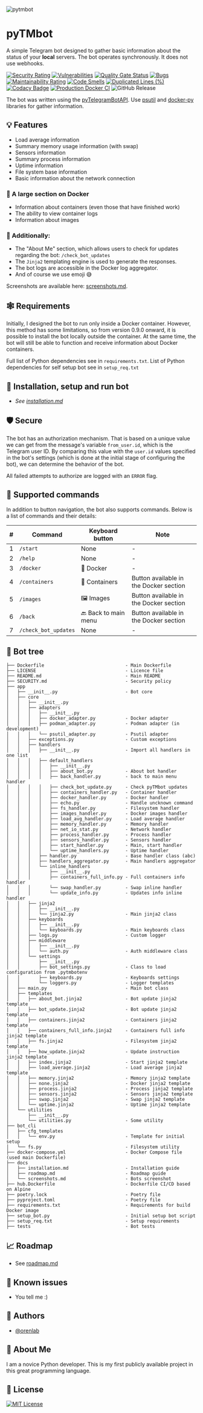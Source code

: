 ![pytmbot](https://socialify.git.ci/orenlab/pytmbot/image?description=1&forks=1&issues=1&language=1&name=1&owner=1&pattern=Plus&pulls=1&stargazers=1&theme=Light)

# pyTMbot

A simple Telegram bot designed to gather basic information about the status of your __local__ servers.
The bot operates synchronously. It does not use webhooks.

[![Security Rating](https://sonarcloud.io/api/project_badges/measure?project=orenlab_pytmbot&metric=security_rating)](https://sonarcloud.io/summary/new_code?id=orenlab_pytmbot)
[![Vulnerabilities](https://sonarcloud.io/api/project_badges/measure?project=orenlab_pytmbot&metric=vulnerabilities)](https://sonarcloud.io/summary/new_code?id=orenlab_pytmbot)
[![Quality Gate Status](https://sonarcloud.io/api/project_badges/measure?project=orenlab_pytmbot&metric=alert_status)](https://sonarcloud.io/summary/new_code?id=orenlab_pytmbot)
[![Bugs](https://sonarcloud.io/api/project_badges/measure?project=orenlab_pytmbot&metric=bugs)](https://sonarcloud.io/summary/new_code?id=orenlab_pytmbot)
[![Maintainability Rating](https://sonarcloud.io/api/project_badges/measure?project=orenlab_pytmbot&metric=sqale_rating)](https://sonarcloud.io/summary/new_code?id=orenlab_pytmbot)
[![Code Smells](https://sonarcloud.io/api/project_badges/measure?project=orenlab_pytmbot&metric=code_smells)](https://sonarcloud.io/summary/new_code?id=orenlab_pytmbot)
[![Duplicated Lines (%)](https://sonarcloud.io/api/project_badges/measure?project=orenlab_pytmbot&metric=duplicated_lines_density)](https://sonarcloud.io/summary/new_code?id=orenlab_pytmbot)
[![Codacy Badge](https://app.codacy.com/project/badge/Grade/abe0314bb5c24cfda8db9c0a293d17c0)](https://app.codacy.com/gh/orenlab/pytmbot/dashboard?utm_source=gh&utm_medium=referral&utm_content=&utm_campaign=Badge_grade)
[![Production Docker CI](https://github.com/orenlab/pytmbot/actions/workflows/prod-docker-ci.yml/badge.svg)](https://github.com/orenlab/pytmbot/actions/workflows/prod-docker-ci.yml)
![GitHub Release](https://img.shields.io/github/v/release/orenlab/pytmbot)


The bot was written using the [pyTelegramBotAPI](https://github.com/eternnoir/pyTelegramBotAPI).
Use [psutil](https://github.com/giampaolo/psutil) and [docker-py](https://github.com/docker/docker-py) libraries for
gather information.

## 💡 Features

- Load average information
- Summary memory usage information (with swap)
- Sensors information
- Summary process information
- Uptime information
- File system base information
- Basic information about the network connection

### 🐳 A large section on Docker

- Information about containers (even those that have finished work)
- The ability to view container logs
- Information about images

### 🔖 Additionally:

- The "About Me" section, which allows users to check for updates regarding the bot: `/check_bot_updates`
- The `Jinja2` templating engine is used to generate the responses.
- The bot logs are accessible in the Docker log aggregator.
- And of course we use emoji 😅

Screenshots are available here: [screenshots.md](docs/screenshots.md).

## 🕸 Requirements

Initially, I designed the bot to run only inside a Docker container. However, this method has some limitations, so from
version 0.9.0 onward, it is possible to install the bot locally outside the container. At the same time, the bot will
still be able to function and receive information about Docker containers.

Full list of Python dependencies see in `requirements.txt`. List of Python dependencies for self setup bot see
in `setup_req.txt`

## 🔌 Installation, setup and run bot

- _See [installation.md](docs/installation.md)_

## 🛡 Secure

The bot has an authorization mechanism. That is based on a unique value we can get from the message's
variable `from_user.id`, which is the Telegram user ID.
By comparing this value with the `user.id` values specified in the bot's settings
(which is done at the initial stage of configuring the bot), we can determine the behavior of the bot.

All failed attempts to authorize are logged with an `ERROR` flag.

## 💢 Supported commands

In addition to button navigation, the bot also supports commands. Below is a list of commands and their details:

| # | Command              | Keyboard button      | Note                                   | 
|---|----------------------|----------------------|----------------------------------------|
| 1 | `/start`             | None                 | -                                      | 
| 2 | `/help`              | None                 | -                                      | 
| 3 | `/docker`            | 🐳 Docker            | -                                      |
| 4 | `/containers`        | 🧰 Containers        | Button available in the Docker section |
| 5 | `/images`            | 🖼️ Images           | Button available in the Docker section |
| 6 | `/back`              | 🔙 Back to main menu | Button available in the Docker section |
| 7 | `/check_bot_updates` | None                 | -                                      |

## 🌲 Bot tree

```
├── Dockerfile                              - Main Dockerfile
├── LICENSE                                 - Licence file
├── README.md                               - Main README
├── SECURITY.md                             - Security policy
├── app
│   ├── __init__.py                         - Bot core
│   ├── core
│   │   ├── __init__.py                     
│   │   ├── adapters
│   │   │   ├── __init__.py
│   │   │   ├── docker_adapter.py           - Docker adapter
│   │   │   ├── podman_adapter.py           - Podman adapter (in development)
│   │   │   └── psutil_adapter.py           - Psutil adapter
│   │   ├── exceptions.py                   - Custom exceptions
│   │   ├── handlers
│   │   │   ├── __init__.py                 - Import all handlers in one list
│   │   │   ├── default_handlers
│   │   │   │   ├── __init__.py             
│   │   │   │   ├── about_bot.py            - About bot handler
│   │   │   │   ├── back_handler.py         - back to main menu handler
│   │   │   │   ├── check_bot_update.py     - Check pyTMbot updates
│   │   │   │   ├── containers_handler.py   - Container handler
│   │   │   │   ├── docker_handler.py       - Docker handler
│   │   │   │   ├── echo.py                 - Handle uncknown command
│   │   │   │   ├── fs_handler.py           - Filesystem handler
│   │   │   │   ├── images_handler.py       - Docker images handler
│   │   │   │   ├── load_avg_handler.py     - Load average handler
│   │   │   │   ├── memory_handler.py       - Memory handler
│   │   │   │   ├── net_io_stat.py          - Network handler
│   │   │   │   ├── process_handler.py      - Process handler
│   │   │   │   ├── sensors_handler.py      - Sensors handler
│   │   │   │   ├── start_handler.py        - Main, start handler
│   │   │   │   └── uptime_handlers.py      - Uptime handler
│   │   │   ├── handler.py                  - Base handler class (abc)
│   │   │   ├── handlers_aggregator.py      - Main handlers aggregator
│   │   │   └── inline_handlers
│   │   │       ├── __init__.py
│   │   │       ├── containers_full_info.py - Full containers info handler
│   │   │       └── swap_handler.py         - Swap inline handler
│   │   │       └── update_info.py          - Updates info inline handler
│   │   ├── jinja2
│   │   │   ├── __init__.py
│   │   │   └── jinja2.py                   - Main jinja2 class
│   │   ├── keyboards
│   │   │   ├── __init__.py
│   │   │   └── keyboards.py                - Main keyboards class  
│   │   ├── logs.py                         - Custom logger
│   │   ├── middleware
│   │   │   ├── __init__.py
│   │   │   └── auth.py                     - Auth middleware class
│   │   └── settings
│   │       ├── __init__.py
│   │       ├── bot_settings.py             - Class to load configuration from .pytmbotenv
│   │       ├── keyboards.py                - Keyboards settings
│   │       └── loggers.py                  - Logger templates
│   ├── main.py                             - Main bot class
│   ├── templates
│   │   ├── about_bot.jinja2                - Bot update jinja2 template
│   │   ├── bot_update.jinja2               - Bot update jinja2 template
│   │   ├── containers.jinja2               - Containers jinja2 template
│   │   ├── containers_full_info.jinja2     - Containers full info jinja2 template                    
│   │   ├── fs.jinja2                       - Filesystem jinja2 template
│   │   ├── how_update.jinja2               - Update instruction jinja2 template
│   │   ├── index.jinja2                    - Start jinja2 template
│   │   ├── load_average.jinja2             - Load average jinja2 template
│   │   ├── memory.jinja2                   - Memory jinja2 template
│   │   ├── none.jinja2                     - Docker jinja2 template
│   │   ├── process.jinja2                  - Process jinja2 template
│   │   ├── sensors.jinja2                  - Sensors jinja2 template
│   │   ├── swap.jinja2                     - Swap jinja2 template
│   │   └── uptime.jinja2                   - Uptime jinja2 template
│   └── utilities
│       ├── __init__.py
│       └── utilities.py                    - Some utility
├── bot_cli
│   ├── cfg_templates
│   │   └── env.py                          - Template for initial setup
│   └── fs.py                               - Filesystem utility
├── docker-compose.yml                      - Docker Compose file (used main Dockerfile)
├── docs
│   ├── installation.md                     - Installation guide
│   ├── roadmap.md                          - Roadmap guide
│   └── screenshots.md                      - Bots screenshot
├── hub.Dockerfile                          - Dockerfile CI/CD based on Alpine
├── poetry.lock                             - Poetry file
├── pyproject.toml                          - Poetry file
├── requirements.txt                        - Requirements for build Docker image
├── setup_bot.py                            - Initial setup bot script
├── setup_req.txt                           - Setup requirements
├── tests                                   - Bot tests
```

## 📈 Roadmap

- See [roadmap.md](docs/roadmap.md)

## 👾 Known issues

- You tell me :)

## 🧬 Authors

- [@orenlab](https://github.com/orenlab)

## 🚀 About Me

I am a novice Python developer. This is my first publicly available project in this great programming language.

## 📜 License

[![MIT License](https://img.shields.io/badge/License-MIT-green.svg)](https://choosealicense.com/licenses/mit/)
